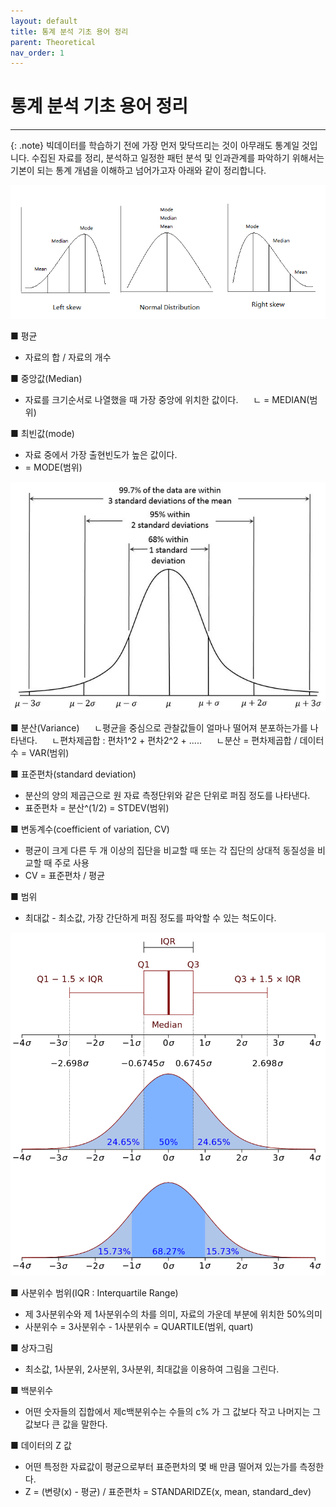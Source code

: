 ```yaml
---
layout: default
title: 통계 분석 기초 용어 정리
parent: Theoretical
nav_order: 1
---
```

 

# 통계 분석 기초 용어 정리



---


{: .note}
빅데이터를 학습하기 전에 가장 먼저 맞닥뜨리는 것이 아무래도 통계일 것입니다. 수집된 자료를 정리, 분석하고 일정한 패턴 분석 및 인과관계를 파악하기 위해서는 기본이 되는 통계 개념을 이해하고 넘어가고자 아래와 같이 정리합니다. 


![](/assets/images/statsbasic_median.png) 

■ 평균
   - 자료의 합 / 자료의 개수

■ 중앙값(Median)     
   - 자료를 크기순서로 나열했을 때 가장 중앙에 위치한 값이다.
     ㄴ = MEDIAN(범위)

■ 최빈값(mode) 
   - 자료 중에서 가장 출현빈도가 높은 값이다.
   - = MODE(범위)

![](/assets/images/statsbasic_sd.jpg) 

■ 분산(Variance)
     ㄴ평균을 중심으로 관찰값들이 얼마나 떨어져 분포하는가를 나타낸다.
     ㄴ편차제곱합 : 편차1^2 + 편차2^2 + .....
     ㄴ분산 = 편차제곱합 / 데이터 수 = VAR(범위)

■ 표준편차(standard deviation)
   - 분산의 양의 제곱근으로 원 자료 측정단위와 같은 단위로 퍼짐 정도를 나타낸다.
   - 표준편차 = 분산^(1/2) = STDEV(범위)

■ 변동계수(coefficient of variation, CV)
   - 평균이 크게 다른 두 개 이상의 집단을 비교할 때 또는 각 집단의 상대적 동질성을 비교할 때 주로 사용
   - CV = 표준편차 / 평균

■ 범위
   - 최대값 - 최소값, 가장 간단하게 퍼짐 정도를 파악할 수 있는 척도이다.

![](/assets/images/statsbasic_iqr.png) 

■ 사분위수 범위(IQR : Interquartile Range)
   - 제 3사분위수와 제 1사분위수의 차를 의미, 자료의 가운데 부분에 위치한 50%의미
   - 사분위수 = 3사분위수 - 1사분위수 = QUARTILE(범위, quart)

■ 상자그림
   - 최소값, 1사분위, 2사분위, 3사분위, 최대값을 이용하여 그림을 그린다.

■ 백분위수
   - 어떤 숫자들의 집합에서 제c백분위수는 수들의 c% 가 그 값보다 작고 나머지는 그 값보다 큰 값을 말한다.

■ 데이터의 Z 값
   - 어떤 특정한 자료값이 평균으로부터 표준편차의 몇 배 만큼 떨어져 있는가를 측정한다.
   - Z = (변량(x) - 평균) / 표준편차 = STANDARIDZE(x, mean, standard_dev)



